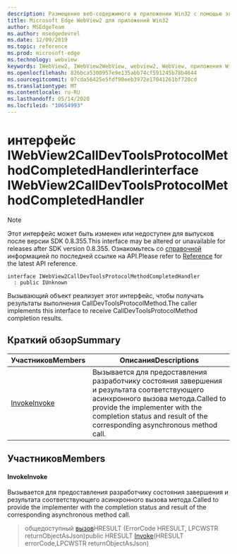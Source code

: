 ```yaml
---
description: Размещение веб-содержимого в приложении Win32 с помощью элемента управления Microsoft Edge WebView2
title: Microsoft Edge WebView2 для приложений Win32
author: MSEdgeTeam
ms.author: msedgedevrel
ms.date: 12/09/2019
ms.topic: reference
ms.prod: microsoft-edge
ms.technology: webview
keywords: IWebView2, IWebView2WebView, webview2, WebView, приложения Win32, Win32, EDGE
ms.openlocfilehash: 826bca5300957e9e135abb74cf591245b78b4644
ms.sourcegitcommit: 07cda56425e5fdf90eeb3972e17041261bf720cd
ms.translationtype: MT
ms.contentlocale: ru-RU
ms.lasthandoff: 05/14/2020
ms.locfileid: "10654993"
---
```

# <span data-ttu-id="3f528-104">интерфейс IWebView2CallDevToolsProtocolMethodCompletedHandler</span><span class="sxs-lookup"><span data-stu-id="3f528-104">interface IWebView2CallDevToolsProtocolMethodCompletedHandler</span></span> 

> [!NOTE]
> <span data-ttu-id="3f528-105">Этот интерфейс может быть изменен или недоступен для выпусков после версии SDK 0.8.355.</span><span class="sxs-lookup"><span data-stu-id="3f528-105">This interface may be altered or unavailable for releases after SDK version 0.8.355.</span></span> <span data-ttu-id="3f528-106">Ознакомьтесь со [справочной](../../../webview2-api-reference.md) информацией по последней ссылке на API.</span><span class="sxs-lookup"><span data-stu-id="3f528-106">Please refer to [Reference](../../../webview2-api-reference.md) for the latest API reference.</span></span>

```
interface IWebView2CallDevToolsProtocolMethodCompletedHandler
  : public IUnknown
```

<span data-ttu-id="3f528-107">Вызывающий объект реализует этот интерфейс, чтобы получать результаты выполнения CallDevToolsProtocolMethod.</span><span class="sxs-lookup"><span data-stu-id="3f528-107">The caller implements this interface to receive CallDevToolsProtocolMethod completion results.</span></span>

## <span data-ttu-id="3f528-108">Краткий обзор</span><span class="sxs-lookup"><span data-stu-id="3f528-108">Summary</span></span>

 <span data-ttu-id="3f528-109">Участников</span><span class="sxs-lookup"><span data-stu-id="3f528-109">Members</span></span>                        | <span data-ttu-id="3f528-110">Описания</span><span class="sxs-lookup"><span data-stu-id="3f528-110">Descriptions</span></span>
--------------------------------|---------------------------------------------
[<span data-ttu-id="3f528-111">Invoke</span><span class="sxs-lookup"><span data-stu-id="3f528-111">Invoke</span></span>](#invoke) | <span data-ttu-id="3f528-112">Вызывается для предоставления разработчику состояния завершения и результата соответствующего асинхронного вызова метода.</span><span class="sxs-lookup"><span data-stu-id="3f528-112">Called to provide the implementer with the completion status and result of the corresponding asynchronous method call.</span></span>

## <span data-ttu-id="3f528-113">Участников</span><span class="sxs-lookup"><span data-stu-id="3f528-113">Members</span></span>

#### <span data-ttu-id="3f528-114">Invoke</span><span class="sxs-lookup"><span data-stu-id="3f528-114">Invoke</span></span> 

<span data-ttu-id="3f528-115">Вызывается для предоставления разработчику состояния завершения и результата соответствующего асинхронного вызова метода.</span><span class="sxs-lookup"><span data-stu-id="3f528-115">Called to provide the implementer with the completion status and result of the corresponding asynchronous method call.</span></span>

> <span data-ttu-id="3f528-116">общедоступный [вызов](#invoke)HRESULT (ErrorCode HRESULT, LPCWSTR returnObjectAsJson)</span><span class="sxs-lookup"><span data-stu-id="3f528-116">public HRESULT [Invoke](#invoke)(HRESULT errorCode,LPCWSTR returnObjectAsJson)</span></span>


